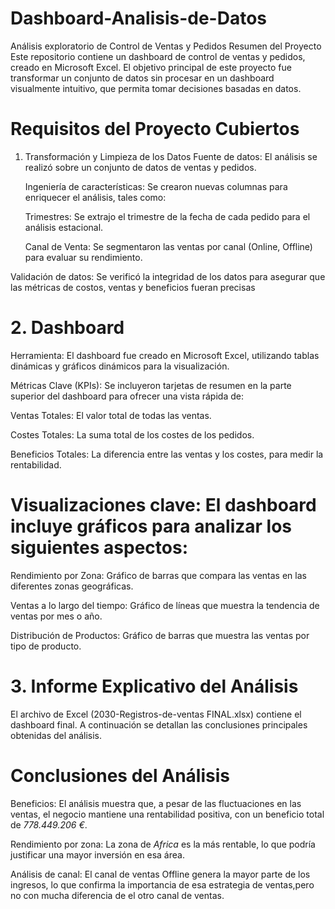 # Dashboard-Analisis-de-Datos
Análisis exploratorio de Control de Ventas y Pedidos
Resumen del Proyecto
Este repositorio contiene un dashboard de control de ventas y pedidos, creado en Microsoft Excel. El objetivo principal de este proyecto fue transformar un conjunto de datos sin procesar en un dashboard visualmente intuitivo, que permita tomar decisiones basadas en datos.

# Requisitos del Proyecto Cubiertos
1. Transformación y Limpieza de los Datos
     Fuente de datos: El análisis se realizó sobre un conjunto de datos de ventas y pedidos.

     Ingeniería de características: Se crearon nuevas columnas para enriquecer el análisis, tales como:
 
     Trimestres: Se extrajo el trimestre de la fecha de cada pedido para el análisis estacional.

    Canal de Venta: Se segmentaron las ventas por canal (Online, Offline) para evaluar su rendimiento.

Validación de datos: Se verificó la integridad de los datos para asegurar que las métricas de costos, ventas y beneficios fueran precisas

# 2. Dashboard
Herramienta: El dashboard fue creado en Microsoft Excel, utilizando tablas dinámicas y gráficos dinámicos para la visualización.

Métricas Clave (KPIs): Se incluyeron tarjetas de resumen en la parte superior del dashboard para ofrecer una vista rápida de:

Ventas Totales: El valor total de todas las ventas.

Costes Totales: La suma total de los costes de los pedidos.

Beneficios Totales: La diferencia entre las ventas y los costes, para medir la rentabilidad.

# Visualizaciones clave: El dashboard incluye gráficos para analizar los siguientes aspectos:

Rendimiento por Zona: Gráfico de barras que compara las ventas en las diferentes zonas geográficas.

Ventas a lo largo del tiempo: Gráfico de líneas que muestra la tendencia de ventas por mes o año.

Distribución de Productos: Gráfico de barras que muestra las ventas por tipo de producto.

# 3. Informe Explicativo del Análisis
El archivo de Excel (2030-Registros-de-ventas FINAL.xlsx) contiene el dashboard final. A continuación se detallan las conclusiones principales obtenidas del análisis.

# Conclusiones del Análisis
Beneficios: El análisis muestra que, a pesar de las fluctuaciones en las ventas, el negocio mantiene una rentabilidad positiva, con un beneficio total de 
*778.449.206 €*.

Rendimiento por zona: La zona de *Africa* es la más rentable, lo que podría justificar una mayor inversión en esa área.

Análisis de canal: El canal de ventas Offline genera la mayor parte de los ingresos, lo que confirma la importancia de esa estrategia de ventas,pero no con mucha diferencia de el otro canal de ventas.

